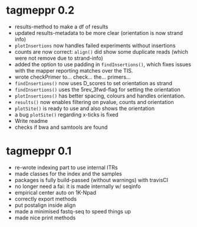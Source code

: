 # tagmeppr 0.2

* results-method to make a df of results
* updated results-metadata to be more clear (orientation is now strand info)
* `plotInsertions` now handles failed experiments without insertions
* counts are now correct: `align()` did show some duplicate reads (which were not remove due to strand-info)
* added the option to use padding in `findInsertions()`, which fixes issues with the mapper reporting matches over the TIS.
* wrote checkPrimer to... check... the... primers...
* `findInsertions()` now uses D_scores to set orientation as strand
* `findInsertions()` uses the 5rev_3fwd-flag for setting the orientation
* `plotInsertions()` has better spacing, colours and handles orientation.
* `results()` now enables filtering on pvalue, counts and orientation
* `plotSite()` is ready to use and also shows the orientation
* a bug `plotSite()` regarding x-ticks is fixed
* Write readme
* checks if bwa and samtools are found

# tagmeppr 0.1

* re-wrote indexing part to use internal ITRs
* made classes for the index and the samples
* packages is fully build-passed (without warnings) with travisCI
* no longer need a fai: it is made internally w/ seqinfo
* empirical center auto on 1K-Npad
* correctly export methods
* put postalign inside align
* made a minimised fastq-seq to speed things up
* made nice print methods
